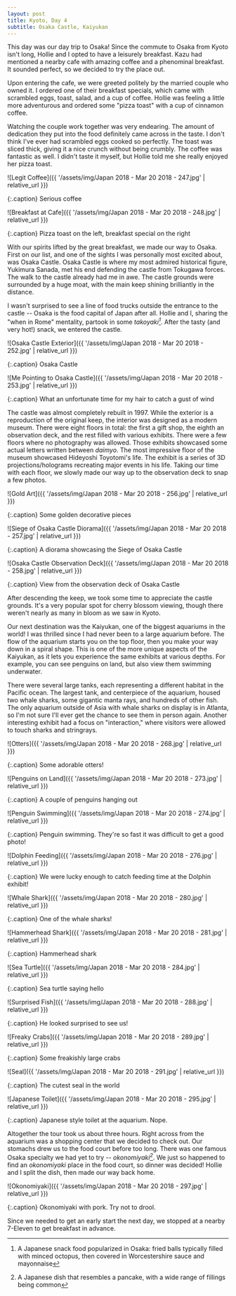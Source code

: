 ```yaml
---
layout: post
title: Kyoto, Day 4
subtitle: Osaka Castle, Kaiyukan
---
```


This day was our day trip to Osaka! Since the commute to Osaka from Kyoto isn't long, Hollie and I opted to have a leisurely breakfast. Kazu had mentioned a nearby cafe with amazing coffee and a phenominal breakfast. It sounded perfect, so we decided to try the place out.

Upon entering the cafe, we were greeted politely by the married couple who owned it. I ordered one of their breakfast specials, which came with scrambled eggs, toast, salad, and a cup of coffee. Hollie was feeling a little more adventurous and ordered some "pizza toast" with a cup of cinnamon coffee.

Watching the couple work together was very endearing. The amount of dedication they put into the food definitely came across in the taste. I don't think I've ever had scrambled eggs cooked so perfectly. The toast was sliced thick, giving it a nice crunch without being crumbly. The coffee was fantastic as well. I didn't taste it myself, but Hollie told me she really enjoyed her pizza toast.

![Legit Coffee]({{ '/assets/img/Japan 2018 - Mar 20 2018 - 247.jpg' | relative_url }})

{:.caption}
Serious coffee

![Breakfast at Cafe]({{ '/assets/img/Japan 2018 - Mar 20 2018 - 248.jpg' | relative_url }})

{:.caption}
Pizza toast on the left, breakfast special on the right

With our spirits lifted by the great breakfast, we made our way to Osaka. First on our list, and one of the sights I was personally most excited about, was Osaka Castle. Osaka Castle is where my most admired historical figure, Yukimura Sanada, met his end defending the castle from Tokugawa forces. The walk to the castle already had me in awe. The castle grounds were surrounded by a huge moat, with the main keep shining brilliantly in the distance.

I wasn't surprised to see a line of food trucks outside the entrance to the castle -- Osaka is the food capital of Japan after all. Hollie and I, sharing the "when in Rome" mentality, partook in some _takoyaki[^1]_. After the tasty (and very hot!) snack, we entered the castle.

![Osaka Castle Exterior]({{ '/assets/img/Japan 2018 - Mar 20 2018 - 252.jpg' | relative_url }})

{:.caption}
Osaka Castle

![Me Pointing to Osaka Castle]({{ '/assets/img/Japan 2018 - Mar 20 2018 - 253.jpg' | relative_url }})

{:.caption}
What an unfortunate time for my hair to catch a gust of wind

The castle was almost completely rebuilt in 1997. While the exterior is a reproduction of the original keep, the interior was designed as a modern museum. There were eight floors in total: the first a gift shop, the eighth an observation deck, and the rest filled with various exhibits. There were a few floors where no photography was allowed. Those exhibits showcased some actual letters written between _daimyo_. The most impressive floor of the museum showcased Hideyoshi Toyotomi's life. The exhibit is a series of 3D projections/holograms recreating major events in his life. Taking our time with each floor, we slowly made our way up to the observation deck to snap a few photos.

![Gold Art]({{ '/assets/img/Japan 2018 - Mar 20 2018 - 256.jpg' | relative_url }})

{:.caption}
Some golden decorative pieces

![Siege of Osaka Castle Diorama]({{ '/assets/img/Japan 2018 - Mar 20 2018 - 257.jpg' | relative_url }})

{:.caption}
A diorama showcasing the Siege of Osaka Castle

![Osaka Castle Observation Deck]({{ '/assets/img/Japan 2018 - Mar 20 2018 - 258.jpg' | relative_url }})

{:.caption}
View from the observation deck of Osaka Castle

After descending the keep, we took some time to appreciate the castle grounds. It's a very popular spot for cherry blossom viewing, though there weren't nearly as many in bloom as we saw in Kyoto.

Our next destination was the Kaiyukan, one of the biggest aquariums in the world! I was thrilled since I had never been to a large aquarium before. The flow of the aquarium starts you on the top floor, then you make your way down in a spiral shape. This is one of the more unique aspects of the Kaiyukan, as it lets you experience the same exhibits at various depths. For example, you can see penguins on land, but also view them swimming underwater.

There were several large tanks, each representing a different habitat in the Pacific ocean. The largest tank, and centerpiece of the aquarium, housed two whale sharks, some gigantic manta rays, and hundreds of other fish. The only aquarium outside of Asia with whale sharks on display is in Atlanta, so I'm not sure I'll ever get the chance to see them in person again. Another interesting exhibit had a focus on "interaction," where visitors were allowed to touch sharks and stringrays.

![Otters]({{ '/assets/img/Japan 2018 - Mar 20 2018 - 268.jpg' | relative_url }})

{:.caption}
Some adorable otters!

![Penguins on Land]({{ '/assets/img/Japan 2018 - Mar 20 2018 - 273.jpg' | relative_url }})

{:.caption}
A couple of penguins hanging out

![Penguin Swimming]({{ '/assets/img/Japan 2018 - Mar 20 2018 - 274.jpg' | relative_url }})

{:.caption}
Penguin swimming. They're so fast it was difficult to get a good photo!

![Dolphin Feeding]({{ '/assets/img/Japan 2018 - Mar 20 2018 - 276.jpg' | relative_url }})

{:.caption}
We were lucky enough to catch feeding time at the Dolphin exhibit!

![Whale Shark]({{ '/assets/img/Japan 2018 - Mar 20 2018 - 280.jpg' | relative_url }})

{:.caption}
One of the whale sharks!

![Hammerhead Shark]({{ '/assets/img/Japan 2018 - Mar 20 2018 - 281.jpg' | relative_url }})

{:.caption}
Hammerhead shark

![Sea Turtle]({{ '/assets/img/Japan 2018 - Mar 20 2018 - 284.jpg' | relative_url }})

{:.caption}
Sea turtle saying hello

![Surprised Fish]({{ '/assets/img/Japan 2018 - Mar 20 2018 - 288.jpg' | relative_url }})

{:.caption}
He looked surprised to see us!

![Freaky Crabs]({{ '/assets/img/Japan 2018 - Mar 20 2018 - 289.jpg' | relative_url }})

{:.caption}
Some freakishly large crabs

![Seal]({{ '/assets/img/Japan 2018 - Mar 20 2018 - 291.jpg' | relative_url }})

{:.caption}
The cutest seal in the world

![Japanese Toilet]({{ '/assets/img/Japan 2018 - Mar 20 2018 - 295.jpg' | relative_url }})

{:.caption}
Japanese style toilet at the aquarium. Nope.

Altogether the tour took us about three hours. Right across from the aquarium was a shopping center that we decided to check out. Our stomachs drew us to the food court before too long. There was one famous Osaka specialty we had yet to try -- _okonomiyaki[^2]_. We just so happened to find an _okonomiyaki_ place in the food court, so dinner was decided! Hollie and I split the dish, then made our way back home.

![Okonomiyaki]({{ '/assets/img/Japan 2018 - Mar 20 2018 - 297.jpg' | relative_url }})

{:.caption}
Okonomiyaki with pork. Try not to drool.

Since we needed to get an early start the next day, we stopped at a nearby 7-Eleven to get breakfast in advance.

[^1]: A Japanese snack food popularized in Osaka: fried balls typically filled with minced octopus, then covered in Worcestershire sauce and mayonnaise
[^2]: A Japanese dish that resembles a pancake, with a wide range of fillings being common
